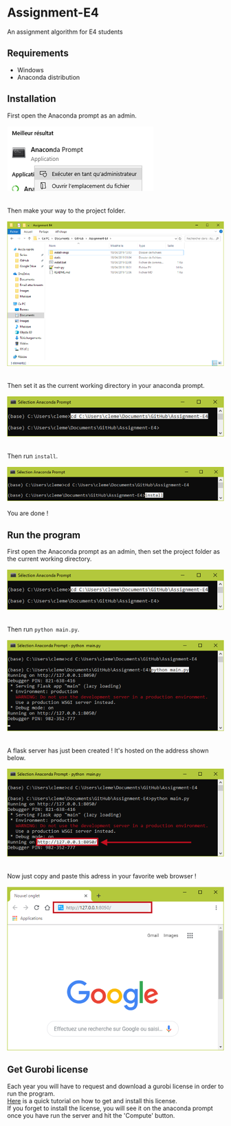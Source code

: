 ﻿# Assignment-E4
An assignment algorithm for E4 students
## Requirements
- Windows
- Anaconda distribution
## Installation
First open the Anaconda prompt as an admin.\
\
![Anaconda prompt as admin](install-imgs/prompt.png)
\
\
\
Then make your way to the project folder.\
\
![Project folder](install-imgs/project-folder.png)
\
\
\
Then set it as the current working directory in your anaconda prompt.\
\
![Current working directory](install-imgs/set-current-dir.png)
\
\
\
Then run ```install```.\
\
![Install command](install-imgs/install-cmd.png)
\
\
You are done !
## Run the program
First open the Anaconda prompt as an admin, then set the project folder as the current working directory.\
\
![Current working directory](install-imgs/set-current-dir.png)
\
\
\
Then run ```python main.py```.\
\
![Run main](install-imgs/run-main.png)
\
\
\
A flask server has just been created ! It's hosted on the address shown below.\
\
![Server adress](install-imgs/get-addr.png)
\
\
\
Now just copy and paste this adress in your favorite web browser !\
\
![Browser](install-imgs/browser.png)
## Get Gurobi license
Each year you will have to request and download a gurobi license in order to run the program.\
[Here](https://www.gurobi.com/documentation/8.1/quickstart_mac/retrieving_a_free_academic.html#subsection:academiclicense) is a quick tutorial on how to get and install this license.\
If you forget to install the license, you will see it on the anaconda prompt once you have run the server and hit the 'Compute' button.